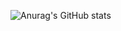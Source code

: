 ![Anurag's GitHub stats](https://github-readme-stats.vercel.app/api?username=carlos-vf&show_icons=true&theme=radical)
